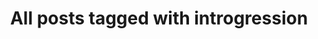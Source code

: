 ---
layout: tag
title: "All posts tagged with introgression"
permalink: /weblog/tags/introgression/
taxonomy: introgression
---